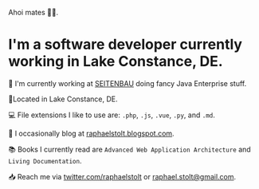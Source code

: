 Ahoi mates 🏴‍☠️.

# I'm a software developer currently working in Lake Constance, DE.

🏢 I'm currently working at [SEITENBAU](https://seitenbau.com) doing fancy Java Enterprise stuff.

📍Located in Lake Constance, DE.

💻 File extensions I like to use are: `.php`, `.js`, `.vue`, `.py`, and `.md`.

📝 I occasionally blog at [raphaelstolt.blogspot.com](https://raphaelstolt.blogspot.com).

📚 Books I currently read are `Advanced Web Application Architecture` and `Living Documentation`.

📥 Reach me via [twitter.com/raphaelstolt](https://twitter.com/raphaelstolt) or [raphael.stolt@gmail.com](mailto:raphael.stolt@gmail.com).
